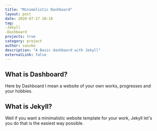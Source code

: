 ```yaml
---
title: "Minimalistic Dashboard"
layout: post
date: 2020-07-27 10:10
tag:
-Jekyll
-Dashboard
projects: true
category: project
author: sasuke
description: "A Basic dashbaord with Jekyll"
externalLink: false
---
```


## What is Dashboard?

Here by Dashboard I mean a website of your own works, progresses and your hobbies.

## What is Jekyll?

Well if you want a minimalistic website template for your work, Jekyll let's you do that
is the easiest way possible.
